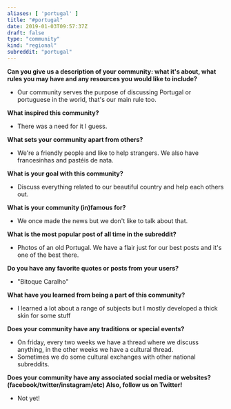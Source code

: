 ```yaml
---
aliases: [ 'portugal' ]
title: "#portugal"
date: 2019-01-03T09:57:37Z
draft: false
type: "community"
kind: "regional"
subreddit: "portugal"
---
```


**Can you give us a description of your community: what it's about, what rules you may have and any resources you would like to include?**

* Our community serves the purpose of discussing Portugal or portuguese in the world, that's our main rule too.

**What inspired this community?**

* There was a need for it I guess.

**What sets your community apart from others?**

* We're a friendly people and like to help strangers. We also have francesinhas and pastéis de nata.

**What is your goal with this community?**

* Discuss everything related to our beautiful country and help each others out.

**What is your community (in)famous for?**

* We once made the news but we don't like to talk about that.

**What is the most popular post of all time in the subreddit?**

* Photos of an old Portugal. We have a flair just for our best posts and it's one of the best there.

**Do you have any favorite quotes or posts from your users?**

* "Bitoque Caralho"

**What have you learned from being a part of this community?**

* I learned a lot about a range of subjects but I mostly developed a thick skin for some stuff

**Does your community have any traditions or special events?**

* On friday, every two weeks we have a thread where we discuss anything, in the other weeks we have a cultural thread.
* Sometimes we do some cultural exchanges with other national subreddits.

**Does your community have any associated social media or websites? (facebook/twitter/instagram/etc) Also, follow us on Twitter!**

* Not yet!

